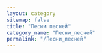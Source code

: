 ```yaml
---
layout: category
sitemap: false
title: "Песни песней"
category_name: "Песни_песней"
permalink: "/Песни_песней"
---
```

